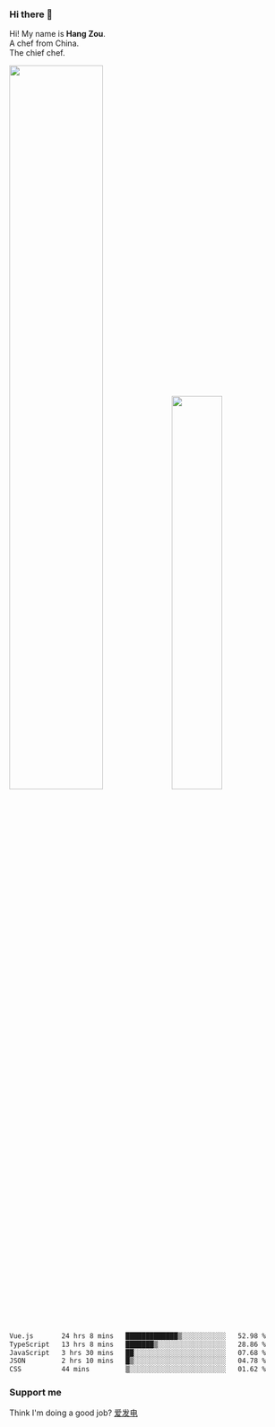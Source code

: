 ### Hi there 👋

Hi! My name is **Hang Zou**.  
A chef from China.  
The chief chef.

<img align="" width="57.5%" src="https://github-readme-stats.vercel.app/api?username=zouhangwithsweet&hide_title=true&hide_border=true&show_icons=true&include_all_commits=true&line_height=21" /><img align="" width="42.4%" src="https://github-readme-stats.vercel.app/api/top-langs/?username=zouhangwithsweet&hide_title=true&hide_border=true&layout=compact" />

<!--START_SECTION:waka-->

```txt
Vue.js       24 hrs 8 mins   █████████████▒░░░░░░░░░░░   52.98 %
TypeScript   13 hrs 8 mins   ███████▒░░░░░░░░░░░░░░░░░   28.86 %
JavaScript   3 hrs 30 mins   ██░░░░░░░░░░░░░░░░░░░░░░░   07.68 %
JSON         2 hrs 10 mins   █▒░░░░░░░░░░░░░░░░░░░░░░░   04.78 %
CSS          44 mins         ▒░░░░░░░░░░░░░░░░░░░░░░░░   01.62 %
```

<!--END_SECTION:waka-->

### Support me

Think I'm doing a good job? [爱发电](https://afdian.net/@zouhangsweet)
